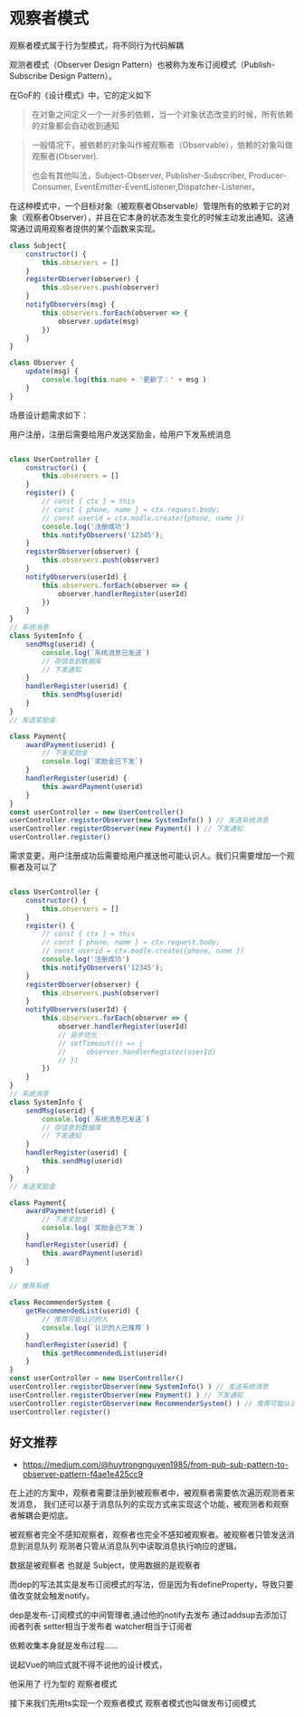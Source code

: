 # 观察者模式

观察者模式属于行为型模式，将不同行为代码解耦

观测者模式（Observer Design Pattern）也被称为发布订阅模式（Publish-Subscribe Design Pattern）。

在GoF的《设计模式》中，它的定义如下
> 在对象之间定义一个一对多的依赖，当一个对象状态改变的时候，所有依赖的对象都会自动收到通知

> 一般情况下，被依赖的对象叫作被观察者（Observable），依赖的对象叫做观察者(Observer).
>
> 也会有其他叫法，Subject-Observer, Publisher-Subscriber, Producer-Consumer, EventEmitter-EventListener,Dispatcher-Listener。



在这种模式中，一个目标对象（被观察者Observable）管理所有的依赖于它的对象（观察者Observer），并且在它本身的状态发生变化的时候主动发出通知。这通常通过调用观察者提供的某个函数来实现。



```js
class Subject{ 
    constructor() {
        this.observers = []
    }
    registerObserver(observer) {
        this.observers.push(observer)
    }
    notifyObservers(msg) {
        this.observers.forEach(observer => {
            observer.update(msg)
        })
    }
}

class Observer {
    update(msg) {
        console.log(this.name + '更新了：' + msg )
    }
}


```

场景设计题需求如下：

用户注册，注册后需要给用户发送奖励金，给用户下发系统消息

```js

class UserController {
    constructor() {
        this.observers = []
    }
    register() {
        // const { ctx } = this 
        // const { phone, name } = ctx.request.body;
        // const userid = ctx.modle.create({phone, name })
        console.log('注册成功')
        this.notifyObservers('12345');
    }
    registerObserver(observer) {
        this.observers.push(observer)
    }
    notifyObservers(userId) {
        this.observers.forEach(observer => {
            observer.handlerRegister(userId)
        })
    }
}
// 系统消息
class SystemInfo {
    sendMsg(userid) {
        console.log(`系统消息已发送`)
        // 存信息到数据库
        // 下发通知
    }
    handlerRegister(userid) {
        this.sendMsg(userid)
    }
}
// 发送奖励金

class Payment{
    awardPayment(userid) {
        // 下发奖励金
        console.log(`奖励金已下发`)
    }
    handlerRegister(userid) {
        this.awardPayment(userid)
    }
}
const userController = new UserController()
userController.registerObserver(new SystemInfo() ) // 发送系统消息
userController.registerObserver(new Payment() ) // 下发通知
userController.register()
```
需求变更，用户注册成功后需要给用户推送他可能认识人。我们只需要增加一个观察者及可以了

```js {47-55,59}

class UserController {
    constructor() {
        this.observers = []
    }
    register() {
        // const { ctx } = this 
        // const { phone, name } = ctx.request.body;
        // const userid = ctx.modle.create({phone, name })
        console.log('注册成功')
        this.notifyObservers('12345');
    }
    registerObserver(observer) {
        this.observers.push(observer)
    }
    notifyObservers(userId) {
        this.observers.forEach(observer => {
            observer.handlerRegister(userId)
            // 异步优化
            // setTimeout(() => {
            //     observer.handlerRegister(userId)
            // })
        })
    }
}
// 系统消息
class SystemInfo {
    sendMsg(userid) {
        console.log(`系统消息已发送`)
        // 存信息到数据库
        // 下发通知
    }
    handlerRegister(userid) {
        this.sendMsg(userid)
    }
}
// 发送奖励金

class Payment{
    awardPayment(userid) {
        // 下发奖励金
        console.log(`奖励金已下发`)
    }
    handlerRegister(userid) {
        this.awardPayment(userid)
    }
}

// 推荐系统

class RecommenderSystem {
    getRecommendedList(userid) {
        // 推荐可能认识的人
        console.log(`认识的人已推荐`)
    }
    handlerRegister(userid) {
        this.getRecommendedList(userid)
    }
}
const userController = new UserController()
userController.registerObserver(new SystemInfo() ) // 发送系统消息
userController.registerObserver(new Payment() ) // 下发通知
userController.registerObserver(new RecommenderSystem() ) // 推荐可能认识的人
userController.register()
```


## 好文推荐 

- https://medium.com/@huytrongnguyen1985/from-pub-sub-pattern-to-observer-pattern-f4ae1e425cc9


在上述的方案中，观察者需要注册到被观察者中，被观察者需要依次遍历观测者来发消息，
我们还可以基于消息队列的实现方式来实现这个功能，被观测者和观察者解耦会更彻底。

被观察者完全不感知观察者，观察者也完全不感知被观察者。被观察者只管发送消息到消息队列
观测者只管从消息队列中读取消息执行响应的逻辑。



<!-- --  ----  ----  ----  ----  ----  ----  -- -->
数据是被观察者 也就是 Subject，使用数据的是观察者



而dep的写法其实是发布订阅模式的写法，但是因为有defineProperty，导致只要值改变就会触发notify。



dep是发布-订阅模式的中间管理者,通过他的notify去发布 通过addsup去添加订阅者列表
setter相当于发布者 watcher相当于订阅者


依赖收集本身就是发布过程……




说起Vue的响应式就不得不说他的设计模式，

他采用了 行为型的 观察者模式

接下来我们先用ts实现一个观察者模式
观察者模式也叫做发布订阅模式



